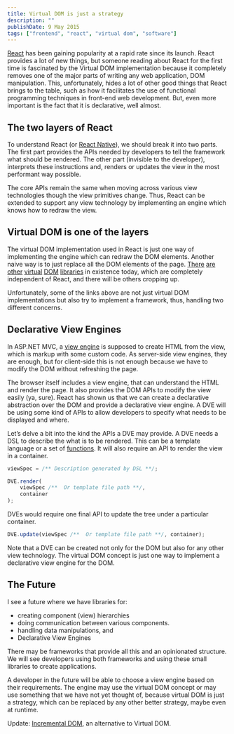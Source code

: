 ```yaml
---
title: Virtual DOM is just a strategy
description: ""
publishDate: 9 May 2015
tags: ["frontend", "react", "virtual dom", "software"]
---
```


[React](http://reactjs.com/) has been gaining popularity at a rapid rate since its launch. React provides a lot of new things, but someone reading about React for the first time is fascinated by the Virtual DOM implementation because it completely removes one of the major parts of writing any web application, DOM manipulation. This, unfortunately, hides a lot of other good things that React brings to the table, such as how it facilitates the use of functional programming techniques in front-end web development. But, even more important is the fact that it is declarative, well almost.

## The two layers of React

To understand React (or [React Native](https://facebook.github.io/react-native/)), we should break it into two parts. The first part provides the APIs needed by developers to tell the framework what should be rendered. The other part (invisible to the developer), interprets these instructions and, renders or updates the view in the most performant way possible.

The core APIs remain the same when moving across various view technologies though the view primitives change. Thus, React can be extended to support any view technology by implementing an engine which knows how to redraw the view.

## Virtual DOM is one of the layers

The virtual DOM implementation used in React is just one way of implementing the engine which can redraw the DOM elements. Another naive way is to just replace all the DOM elements of the page. [There](http://maquettejs.org/) [are](https://github.com/Bobris/Bobril) [other](https://github.com/Matt-Esch/virtual-dom) [virtual](http://lhorie.github.io/mithril/) [DOM](https://github.com/localvoid/kivi) [libraries](https://github.com/joelrich/citojs) in existence today, which are completely independent of React, and there will be others cropping up.

Unfortunately, some of the links above are not just virtual DOM implementations but also try to implement a framework, thus, handling two different concerns.

## Declarative View Engines

In ASP.NET MVC, a [view engine](https://stackoverflow.com/questions/8308485/what-is-view-engine-what-does-it-actually-do) is supposed to create HTML from the view, which is markup with some custom code. As server-side view engines, they are enough, but for client-side this is not enough because we have to modify the DOM without refreshing the page.

The browser itself includes a view engine, that can understand the HTML and render the page. It also provides the DOM APIs to modify the view easily (ya, sure). React has shown us that we can create a declarative abstraction over the DOM and provide a declarative view engine. A DVE will be using some kind of APIs to allow developers to specify what needs to be displayed and where.

Let’s delve a bit into the kind the APIs a DVE may provide. A DVE needs a DSL to describe the what is to be rendered. This can be a template language or a set of [functions](https://github.com/Matt-Esch/virtual-dom/tree/master/virtual-hyperscript). It will also require an API to render the view in a container.

```javascript
viewSpec = /** Description generated by DSL **/;

DVE.render(
    viewSpec /**  Or template file path **/,
    container
);
```

DVEs would require one final API to update the tree under a particular container.

```javascript
DVE.update(viewSpec /**  Or template file path **/, container);
```

Note that a DVE can be created not only for the DOM but also for any other view technology. The virtual DOM concept is just one way to implement a declarative view engine for the DOM.

## The Future

I see a future where we have libraries for:

- creating component (view) hierarchies
- doing communication between various components.
- handling data manipulations, and
- Declarative View Engines

There may be frameworks that provide all this and an opinionated structure. We will see developers using both frameworks and using these small libraries to create applications.

A developer in the future will be able to choose a view engine based on their requirements. The engine may use the virtual DOM concept or may use something that we have not yet thought of, because virtual DOM is just a strategy, which can be replaced by any other better strategy, maybe even at runtime.

Update: [Incremental DOM](https://github.com/google/incremental-dom/), an alternative to Virtual DOM.
